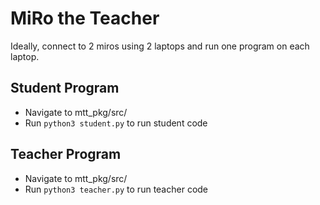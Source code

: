 # MiRo the Teacher

Ideally, connect to 2 miros using 2 laptops and run one program on each laptop.

## Student Program
- Navigate to mtt_pkg/src/
- Run ```python3 student.py``` to run student code

## Teacher Program
- Navigate to mtt_pkg/src/
- Run ```python3 teacher.py``` to run teacher code
